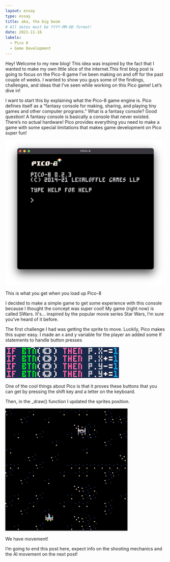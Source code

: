 ```yaml
---
layout: essay
type: essay
title: aka, the big boom
# All dates must be YYYY-MM-DD format!
date: 2021-11-16
labels:
  - Pico 8
  - Game Development
---
```


Hey! Welcome to my new blog! This idea was inspired by the fact that I wanted to make my own little slice of the internet.This first blog post is going to focus on the Pico-8 game I’ve been making on and off for the past couple of weeks. I wanted to show you guys some of the findings, challenges, and ideas that I’ve seen while working on this Pico game! Let’s dive in!

I want to start this by explaining what the Pico-8 game engine is. Pico defines itself as a “fantasy console for making, sharing, and playing tiny games and other computer programs.” What is a fantasy console? Good question! A fantasy console is basically a console that never existed. There’s no actual hardware! Pico provides everything you need to make a game with some special limitations that makes game development on Pico super fun!

<img class="ui centered rounded image" src="../images/blog/welcome_screen.png">

This is what you get when you load up Pico-8

I decided to make a simple game to get some experience with this console because I thought the concept was super cool! My game (right now) is called SWars. It's… inspired by the popular movie series Star Wars, I’m sure you’ve heard of it before.

The first challenge I had was getting the sprite to move. Luckily, Pico makes this super easy. I made an x and y variable for the player an added some If statements to handle button presses

<img class="ui centered rounded image" src="../images/blog/button_mappings.png">

One of the cool things about Pico is that it proves these buttons that you can get by pressing the shift key and a letter on the keyboard.

Then, in the _draw() function I updated the sprites position.

<img class="ui centered rounded image" src="../images/blog/movement_gif.gif">

We have movement!

I’m going to end this post here, expect info on the shooting mechanics and the AI movement on the next post!